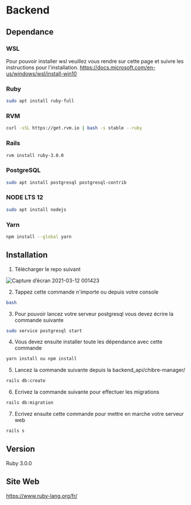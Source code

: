 # Backend

## Dependance
### WSL
Pour pouvoir installer wsl veuillez vous rendre sur cette page et suivre les instructions pour l'installation.
https://docs.microsoft.com/en-us/windows/wsl/install-win10
### Ruby
```bash
sudo apt install ruby-full
```
### RVM
```bash
curl -sSL https://get.rvm.io | bash -s stable --ruby
```
### Rails
```bash
rvm install ruby-3.0.0
```
### PostgreSQL
```bash
sudo apt install postgresql postgresql-contrib
```
### NODE LTS 12
```bash
sudo apt install nodejs
```
### Yarn
```bash
npm install --global yarn
```
 

## Installation


1. Télécharger le repo suivant

![Capture d’écran 2021-03-12 001423](https://user-images.githubusercontent.com/49155677/110867967-faa2ad00-82c7-11eb-9011-a32fe8544dc2.png)

2. Tappez cette commande n'importe ou depuis votre console
```bash
bash
```
3. Pour pouvoir lancez votre serveur postgresql vous devez écrire la commande suivante
```bash
sudo service postgresql start
```
4. Vous devez ensuite installer toute les dépendance avec cette commande
```bash
yarn install ou npm install
```
5. Lancez la commande suivante depuis la backend_api/chibre-manager/
```bash
rails db:create
```
6. Ecrivez la commande suivante pour effectuer les migrations
```bash
rails db:migration
```
7. Ecrivez ensuite cette commande pour mettre en marche votre serveur web 
```bash
rails s
```


## Version
Ruby 3.0.0

## Site Web
https://www.ruby-lang.org/fr/
